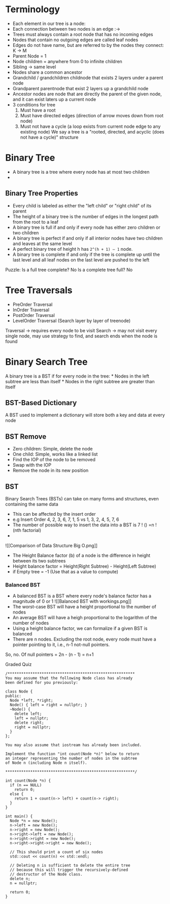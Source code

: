 #  Terminology
* Each element in our tree is a node:
* Each connection between two nodes is an edge :->
* Trees must always contain a root node that has no incoming edges
* Nodes that contain no outgoing edges are called leaf nodes
* Edges do not have name, but are referred to by the nodes they connect: K -> M
* Parent Node = 1
* Node children = anywhere from 0 to infinite children
* Sibling -> same level
* Nodes share a common ancestor
* Grandchild / grandchildren childnode that exists 2 layers under a parent node
* Grandparent parentnode that exist 2 layers up a grandchild node
* Ancestor nodes are node that are directly the parent of the given node, and it can exist laters up a current node
* 3 conditions for tree
	1.  Must have a root
	2. Must have directed edges (direction of arrow moves down from root node)
	3. Must not have a cycle (a loop exists from current node edge to  any existing node)
We say a tree is a "rooted, directed, and acyclic (does not have a cycle)" structure

# Binary Tree
* A binary tree is a tree where every node has at most two children
* 
## Binary Tree Properties
* Every child is labeled as either the "left child" or "right child" of its parent
* The height of a binary tree is the number of edges in the longest path from the root to a leaf
* A binary tree is full if and only if every node has either zero children or two children
* A binary tree is perfect if and only if all interior nodes have two children and leaves at the same level
* A perfect binary tree of height h has `2^(h + 1) – 1` node.
* A binary tree is complete if and only if the tree is complete up until the last level and all leaf nodes on the last level are pushed to the left

Puzzle:
Is a full tree complete? No
Is a complete tree full? No

# Tree Traversals
* PreOrder Traversal
* InOrder Traversal
* PostOrder Traversal
* LevelOrder Traversal (Search layer by layer of treenode)

Traversal -> requires every node to be visit
Search -> may not visit every single node, may use strategy to find, and search ends when the node is found

# Binary Search Tree
  A binary tree is a BST if for every node in the tree:
	* Nodes in the left subtree are less than itself
	* Nodes in the right subtree are greater than itself

## BST-Based Dictionary
A BST used to implement a dictionary will store both a key and data at every node

## BST Remove
* Zero children: Simple, delete the node
* One child: Simple, works like a linked list
* Find the IOP of the node to be removed
* Swap with the IOP
* Remove the node in its new position

## BST
Binary Search Trees (BSTs) can take on many forms and structures, even containing the same data
* This can be affected by the insert order
* e.g Insert Order 4, 2, 3, 6, 7, 1, 5 vs 1, 3, 2, 4, 5, 7, 6
* The number of possible way to insert the data into a BST is 7 ! () =n ! (nth factorial)
* 
![[Comparison of Data Structure Big O.png]]

* The Height Balance factor (b) of a node is the difference in height between its two subtrees
* Height balance factor = Height(Right Subtree) - Height(Left Subtree) 
* if Empty tree = -1 (Use that as a value to compute)

### Balanced BST
* A balanced BST is a BST where every node's balance factor has a magnitude of 0 or 1
![[Balanced BST with workings.png]]
* The worst-case BST will have a height proportional to the number of nodes
* An average BST will have a heigh proportional to the logarithm of the number of nodes
* Using a height balance factor, we can formalize if a given BST is balanced
* There are n nodes. Excluding the root node, every node must have a pointer pointing to it, i.e., n-1 not-null pointers.

So, no. Of null pointers = 2n - (n - 1) = n+1

Graded Quiz

```
/********************************************************
You may assume that the following Node class has already
been defined for you previously:

class Node {
public:
  Node *left, *right;
  Node() { left = right = nullptr; }
  ~Node() {
    delete left;
    left = nullptr;
    delete right;
    right = nullptr;
  }
};

You may also assume that iostream has already been included.

Implement the function "int count(Node *n)" below to return
an integer representing the number of nodes in the subtree
of Node n (including Node n itself).

*********************************************************/

int count(Node *n) {
  if (n == NULL)
    return 0;
  else {
    return 1 + count(n-> left) + count(n-> right);
  }
}

int main() {
  Node *n = new Node();
  n->left = new Node();
  n->right = new Node();
  n->right->left = new Node();
  n->right->right = new Node();
  n->right->right->right = new Node();

  // This should print a count of six nodes
  std::cout << count(n) << std::endl;

  // Deleting n is sufficient to delete the entire tree
  // because this will trigger the recursively-defined
  // destructor of the Node class.
  delete n;
  n = nullptr;

  return 0;
}
```
